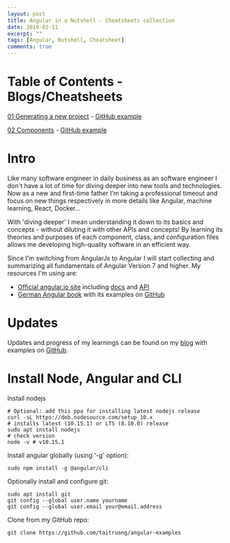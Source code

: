 ```yaml
---
layout: post
title: Angular in a Nutshell - Cheatsheets collection
date: 2019-02-11
excerpt: ""
tags: [Angular, Nutshell, Cheatsheet]
comments: true
---
```


# Table of Contents - Blogs/Cheatsheets
[01 Generating a new project](http://software-developer.org/2019/02/11/Angular-cheatsheet-01-new-project/) - [GitHub example](https://github.com/taitruong/angular-examples/tree/master/Cheatsheet01Project)

[02 Components](http://software-developer.org/2019/02/11/Angular-cheatsheet-02-component/) - [GitHub example](https://github.com/taitruong/angular-examples/tree/master/Cheatsheet02Component)

# Intro

Like many software engineer in daily business as an software engineer I don't have a lot of time for diving deeper into new tools and technologies. Now as a new and first-time father I'm taking a professional timeout and focus on new things respectively in more details like Angular, machine learning, React, Docker...

With 'diving deeper' I mean understanding it down to its basics and concepts - without diluting it with other APIs and concepts! By learning its theories and purposes of each component, class, and configuration files allows me developing high-quality software in an efficient way.

Since I'm switching from AngularJs to Angular I will start collecting and summarizing all fundamentals of Angular Version 7 and higher. My resources I'm using are:

- [Official angular.io site](https://angular.io) including [docs](https://angular.io/docs) and [API](https://angular.io/api)
- [German Angular book](https://angular-buch.com/blog) with its examples on [GitHub](https://github.com/book-monkey2-build)

# Updates
Updates and progress of my learnings can be found on my [blog](http://software-developer.org) with examples on [GitHub](https://github.com/taitruong/angular-examples).

# Install Node, Angular and CLI
Install nodejs

```
# Optional: add this ppa for installing latest nodejs release
curl -sL https://deb.nodesource.com/setup_10.x
# installs latest (10.15.1) or LTS (8.10.0) release
sudo apt install nodejs
# check version
node -v # v10.15.1
```

Install angular globally (using '-g' option):
```
sudo npm install -g @angular/cli
```

Optionally install and configure git:
```
sudo apt install git
git config --global user.name yourname
git config --global user.email your@email.address
```

Clone from my GitHub repo:
```
git clone https://github.com/taitruong/angular-examples
```
